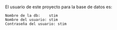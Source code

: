 El usuario de este proyecto para la base de datos es:

	Nombre de la db:	stim
	Nombre del usuario:	stim
	Contraseña del usuario:	stim
